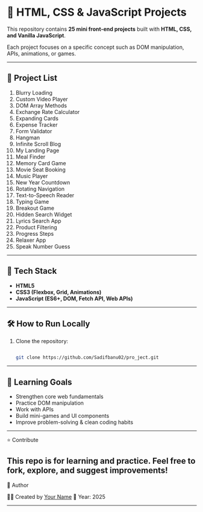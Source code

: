 # 🎯 HTML, CSS & JavaScript Projects

This repository contains **25 mini front-end projects** built with **HTML, CSS, and Vanilla JavaScript**.  

Each project focuses on a specific concept such as DOM manipulation, APIs, animations, or games.

---

## 📂 Project List

1. Blurry Loading  
2. Custom Video Player     
3. DOM Array Methods  
4. Exchange Rate Calculator  
5. Expanding Cards  
6. Expense Tracker  
7. Form Validator  
8. Hangman  
9. Infinite Scroll Blog  
10. My Landing Page  
11. Meal Finder  
12. Memory Card Game  
13. Movie Seat Booking  
14. Music Player  
15. New Year Countdown  
16. Rotating Navigation  
17. Text-to-Speech Reader  
18. Typing Game  
19. Breakout Game  
20. Hidden Search Widget  
21. Lyrics Search App  
22. Product Filtering  
23. Progress Steps  
24. Relaxer App  
25. Speak Number Guess

---

## 🚀 Tech Stack
- **HTML5**  
- **CSS3 (Flexbox, Grid, Animations)**  
- **JavaScript (ES6+, DOM, Fetch API, Web APIs)**

---

## 🛠 How to Run Locally
1. Clone the repository:
   ```bash
   
   git clone https://github.com/Sadifbanu02/pro_ject.git
---
## 🎯 Learning Goals

-  Strengthen core web fundamentals
-  Practice DOM manipulation
-  Work with APIs
-  Build mini-games and UI components
-  Improve problem-solving & clean coding habits
---
⭐ Contribute
                                 
This repo is for learning and practice.
Feel free to fork, explore, and suggest improvements!
---
📌 Author

👩‍💻 Created by [Your Name](https://github.com/Sadifbanu02)
📅 Year: 2025

---
